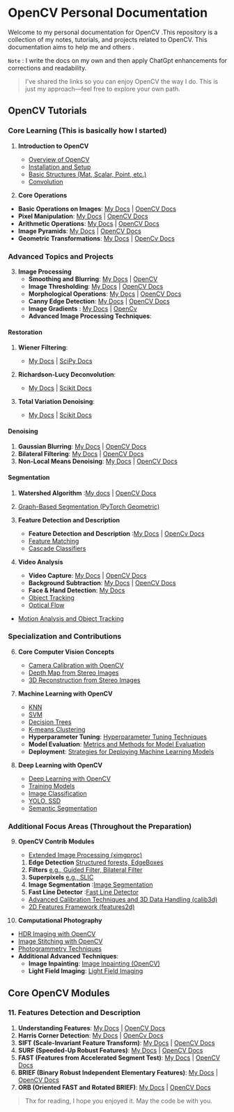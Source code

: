 # OpenCV Personal Documentation

Welcome to my personal documentation for OpenCV .This repository is a collection of my notes, tutorials, and projects related to OpenCV. This documentation aims to help me and others .

`Note` : I write the docs on my own and then apply ChatGpt enhancements for corrections and readability.

> I've shared the links so you can enjoy OpenCV the way I do.
> This is just my approach—feel free to explore your own path.

## OpenCV Tutorials

### Core Learning (This is basically how I started)

1. **Introduction to OpenCV**

   - [Overview of OpenCV](https://opencv.org/about/)
   - [Installation and Setup](https://github.com/shyama7004/OpenCV-Personal-Documentation/blob/main/Main-Concepts/Quick%20Start.md)
   - [Basic Structures (Mat, Scalar, Point, etc.)](https://github.com/shyama7004/OpenCV-Personal-Documentation/blob/main/Main-Concepts/Basic%20Structures.md)
   - [Convolution](https://github.com/shyama7004/OpenCV-Personal-Documentation/blob/main/Main-Concepts/Convolution.md)

2. **Core Operations**

- **Basic Operations on Images**: [My Docs](https://github.com/shyama7004/OpenCV-Personal-Documentation/blob/main/Main-Concepts/Basic%20Operations%20on%20Images.md) | [OpenCV Docs](https://docs.opencv.org/5.x/d3/df2/tutorial_py_basic_ops.html)
- **Pixel Manipulation**: [My Docs](https://github.com/shyama7004/OpenCV-Personal-Documentation/blob/main/Main-Concepts/Changing%20Colorspaces.md) | [OpenCV Docs](https://docs.opencv.org/5.x/df/d9d/tutorial_py_colorspaces.html)
- **Arithmetic Operations**: [My Docs](https://github.com/shyama7004/OpenCV-Personal-Documentation/blob/main/Main-Concepts/Arithmetic%20Operations.md) | [OpenCV Docs](https://docs.opencv.org/5.x/d0/d86/tutorial_py_image_arithmetics.html)
- **Image Pyramids**: [My Docs](https://github.com/shyama7004/OpenCV-Personal-Documentation/blob/main/Main-Concepts/Image%20Blending%20using%20Pyramids.md) | [OpenCV Docs](https://docs.opencv.org/5.x/dc/dff/tutorial_py_pyramids.html#autotoc_md1437)
- **Geometric Transformations**: [My Docs](https://github.com/shyama7004/OpenCV-Personal-Documentation/blob/main/Main-Concepts/Geometric%20Transformations%20of%20Images.md) | [OpenCv Docs](https://docs.opencv.org/5.x/da/d6e/tutorial_py_geometric_transformations.html)

### Advanced Topics and Projects

3. **Image Processing**
   - **Smoothing and Blurring**: [My Docs](https://github.com/shyama7004/OpenCV-Personal-Documentation/blob/main/Main-Concepts/Smoothing%20and%20Blurring.md) | [OpenCV](https://docs.opencv.org/5.x/d4/d13/tutorial_py_filtering.html)
   - **Image Thresholding**: [My Docs](https://github.com/shyama7004/OpenCV-Personal-Documentation/blob/main/Main-Concepts/Image%20Thresholding.md) | [OpenCV Docs](https://docs.opencv.org/5.x/d7/d4d/tutorial_py_thresholding.html)
   - **Morphological Operations**: [My Docs](https://github.com/shyama7004/OpenCV-Personal-Documentation/blob/main/Main-Concepts/Morphological%20Transformations.md) | [OpenCV Docs](https://docs.opencv.org/5.x/d9/d61/tutorial_py_morphological_ops.html)
   - **Canny Edge Detection**: [My Docs](https://github.com/shyama7004/OpenCV-Personal-Documentation/blob/main/Main-Concepts/Canny%20Edge%20Detection.md) | [OpenCV Docs](https://docs.opencv.org/5.x/da/d22/tutorial_py_canny.html)
   - **Image Gradients** : [My Docs](https://github.com/shyama7004/OpenCV-Personal-Documentation/blob/main/Main-Concepts/Image%20Gradients.md) | [OpenCv](https://docs.opencv.org/4.x/d5/d0f/tutorial_py_gradients.html)
   - **Advanced Image Processing Techniques**:

#### Restoration

1. **Wiener Filtering**:

   - [My Docs](https://github.com/shyama7004/OpenCV-Personal-Documentation/blob/main/Main-Concepts/Wiener%20Filtering.md) | [SciPy Docs](https://scipy-cookbook.readthedocs.io/items/SignalSmooth.html)

2. **Richardson-Lucy Deconvolution**:

   - [My Docs](https://github.com/shyama7004/OpenCV-Personal-Documentation/blob/main/Main-Concepts/Richardson-Lucy%20Deconvolution.md) | [Scikit Docs](https://scikit-image.org/docs/stable/auto_examples/filters/plot_deconvolution.html)

3. **Total Variation Denoising**:
   - [My Docs](https://github.com/shyama7004/OpenCV-Personal-Documentation/blob/main/Main-Concepts/Denoising%20a%20Picture.md) | [Scikit Docs](https://scikit-image.org/docs/stable/auto_examples/filters/plot_denoise.html)

#### Denoising

1. **Gaussian Blurring**: [My Docs](https://github.com/shyama7004/OpenCV-Personal-Documentation/blob/main/Main-Concepts/Smoothing%20Images.md) | [OpenCV Docs](https://docs.opencv.org/5.x/dc/dd3/tutorial_gausian_median_blur_bilateral_filter.html)
2. **Bilateral Filtering**: [My Docs](https://github.com/shyama7004/OpenCV-Personal-Documentation/blob/main/Main-Concepts/Bilateral%20Filtering.md) | [OpenCV Docs](https://homepages.inf.ed.ac.uk/rbf/CVonline/LOCAL_COPIES/MANDUCHI1/Bilateral_Filtering.html)
3. **Non-Local Means Denoising**: [My Docs](https://github.com/shyama7004/OpenCV-Personal-Documentation/blob/main/Main-Concepts/Image%20Denoising.md) | [OpenCV Docs](https://docs.opencv.org/5.x/d5/d69/tutorial_py_non_local_means.html)

#### Segmentation

1. **Watershed Algorithm** :[My docs](https://github.com/shyama7004/OpenCV-Personal-Documentation/blob/main/Main-Concepts/Image%20Segmentation%20with%20Watershed%20Algorithm.md) | [OpenCV Docs](https://docs.opencv.org/5.x/d3/db4/tutorial_py_watershed.html)
2. [Graph-Based Segmentation (PyTorch Geometric)](https://pytorch-geometric.readthedocs.io/en/latest/notes/segmentation.html)

3. **Feature Detection and Description**

   - **Feature Detection and Description** :[My Docs](https://github.com/shyama7004/OpenCV-Personal-Documentation/blob/main/Main-Concepts/Feature%20Detection%20and%20Description.md) | [OpenCv Docs](https://docs.opencv.org/5.x/dc/dc3/tutorial_py_matcher.html)
   - [Feature Matching](https://docs.opencv.org/5.x/dc/dc3/tutorial_py_matcher.html)
   - [Cascade Classifiers](https://docs.opencv.org/5.x/d7/d8b/tutorial_py_face_detection.html)

4. **Video Analysis**
   - **Video Capture**: [My Docs](https://github.com/shyama7004/OpenCV-Personal-Documentation/blob/main/Main-Concepts/Getting%20Started%20with%20Videos.md) | [OpenCV Docs](https://docs.opencv.org/5.x/dd/d43/tutorial_py_video_display.html)
   - **Background Subtraction**: [My Docs](https://github.com/shyama7004/OpenCV-Personal-Documentation/blob/main/Main-Concepts/How%20to%20Use%20Background%20Subtraction%20Methods.md) | [OpenCV Docs](https://docs.opencv.org/5.x/d1/dc5/tutorial_background_subtraction.html)
   - **Face & Hand Detection**: [My Docs](https://github.com/shyama7004/OpenCV-Personal-Documentation/blob/main/Main-Concepts/Face%20detection%20%26%20Hand%20Detection.md)
   - [Object Tracking](https://docs.opencv.org/5.x/d7/d00/tutorial_meanshift.html)
   - [Optical Flow](https://aiida.readthedocs.io/projects/aiida-core/en/latest/topics/cli.html)

- [Motion Analysis and Object Tracking](https://docs.opencv.org/5.x/d7/df3/group__imgproc__motion.html)

### Specialization and Contributions

6. **Core Computer Vision Concepts**

   - [Camera Calibration with OpenCV](https://docs.opencv.org/5.x/dc/dbb/tutorial_py_calibration.html)
   - [Depth Map from Stereo Images](https://docs.opencv.org/5.x/dd/d53/tutorial_py_depthmap.html)
   - [3D Reconstruction from Stereo Images](https://docs.opencv.org/5.x/da/de9/tutorial_py_epipolar_geometry.html)

7. **Machine Learning with OpenCV**

   - [KNN](https://docs.opencv.org/5.x/d5/d26/tutorial_py_knn_understanding.html)
   - [SVM](https://docs.opencv.org/5.x/d1/d73/tutorial_introduction_to_svm.html)
   - [Decision Trees](https://docs.opencv.org/5.x/d3/dc0/group__ml.html)
   - [K-means Clustering](https://docs.opencv.org/5.x/d1/d5c/tutorial_py_kmeans_opencv.html)
   - **Hyperparameter Tuning**: [Hyperparameter Tuning Techniques](https://machinelearningmastery.com/hyperparameter-optimization-with-random-search-and-grid-search/)
   - **Model Evaluation**: [Metrics and Methods for Model Evaluation](https://scikit-learn.org/stable/modules/model_evaluation.html)
   - **Deployment**: [Strategies for Deploying Machine Learning Models](https://www.tensorflow.org/tfx/guide/serving)

8. **Deep Learning with OpenCV**
   - [Deep Learning with OpenCV](https://docs.opencv.org/5.x/d5/de7/tutorial_dnn_googlenet.html)
   - [Training Models](https://docs.opencv.org/5.x/d2/dc0/tutorial_introduction_to_traincascade.html)
   - [Image Classification](https://docs.opencv.org/5.x/d5/de7/tutorial_dnn_googlenet.html)
   - [YOLO, SSD](https://docs.opencv.org/5.x/d5/de7/tutorial_dnn_googlenet.html)
   - [Semantic Segmentation](https://docs.opencv.org/5.x/da/d60/tutorial_bounding_boxes.html)

### Additional Focus Areas (Throughout the Preparation)

9. **OpenCV Contrib Modules**

   - [Extended Image Processing (ximgproc)](https://docs.opencv.org/5.x/df/d2d/group__ximgproc.html)

   1. **Edge Detection** [Structured forests, EdgeBoxes](https://docs.opencv.org/5.x/de/d51/group__ximgproc__edge.html)
   2. **Filters** [e.g., Guided Filter, Bilateral Filter](https://docs.opencv.org/5.x/da/d17/group__ximgproc__filters.html)
   3. **Superpixels** [e.g., SLIC](https://docs.opencv.org/5.x/df/d6c/group__ximgproc__superpixel.html)
   4. **Image Segmentation** :[Image Segmentation](https://docs.opencv.org/5.x/d5/df0/group__ximgproc__segmentation.html)
   5. **Fast Line Detector** :[Fast Line Detector](https://docs.opencv.org/5.x/df/ded/group__ximgproc__fast__line__detector.html)

   - [Advanced Calibration Techniques and 3D Data Handling (calib3d)](https://docs.opencv.org/4.x/d9/d0c/group__calib3d.html)
   - [2D Features Framework (features2d)](https://docs.opencv.org/5.x/d7/dff/tutorial_feature_homography.html)

10. **Computational Photography**

- [HDR Imaging with OpenCV](https://docs.opencv.org/5.x/d3/db7/tutorial_hdr_imaging.html)
- [Image Stitching with OpenCV](https://docs.opencv.org/5.x/d8/d19/tutorial_stitcher.html)
- [Photogrammetry Techniques](https://www.opencv-srf.com/2018/01/introduction-to-photogrammetry.html)
- **Additional Advanced Techniques**:
  - **Image Inpainting**: [Image Inpainting (OpenCV)](https://docs.opencv.org/5.x/df/d3d/tutorial_py_inpainting.html)
  - **Light Field Imaging**: [Light Field Imaging](https://www.openlightfield.org/)

## Core OpenCV Modules

### 11. Features Detection and Description

1. **Understanding Features**: [My Docs](https://github.com/shyama7004/OpenCV-Personal-Documentation/blob/main/Main-Concepts/Understanding%20Features.md) | [OpenCV Docs](https://docs.opencv.org/4.x/db/d27/tutorial_py_table_of_contents_feature2d.html)
2. **Harris Corner Detection**: [My Docs](https://github.com/shyama7004/OpenCV-Personal-Documentation/blob/main/Main-Concepts/Harris%20Corner%20Detection.md) | [OpenCv Docs](https://docs.opencv.org/4.x/dc/d0d/tutorial_py_features_harris.html)
3. **SIFT (Scale-Invariant Feature Transform)**: [My Docs](https://github.com/shyama7004/OpenCV-Personal-Documentation/blob/main/Main-Concepts/SIFT.md) | [OpenCV Docs](https://docs.opencv.org/4.x/da/df5/tutorial_py_sift_intro.html)
4. **SURF (Speeded-Up Robust Features)**: [My Docs](https://github.com/shyama7004/OpenCV-Personal-Documentation/blob/main/Main-Concepts/SURF.md) | [OpenCV Docs](https://docs.opencv.org/4.x/df/dd2/tutorial_py_surf_intro.html)
5. **FAST (Features from Accelerated Segment Test)**: [My Docs](https://github.com/shyama7004/OpenCV-Personal-Documentation/blob/main/Main-Concepts/FAST%20Algorithm%20for%20Corner%20Detection.md) | [OpenCV Docs](https://docs.opencv.org/4.x/df/d0c/tutorial_py_fast.html)
6. **BRIEF (Binary Robust Independent Elementary Features)**: [My Docs](https://github.com/shyama7004/OpenCV-Personal-Documentation/blob/main/Main-Concepts/BRIEF.md) | [OpenCV Docs](https://docs.opencv.org/4.x/dc/d7d/tutorial_py_brief.html)
7. **ORB (Oriented FAST and Rotated BRIEF)**: [My Docs](<https://github.com/shyama7004/OpenCV-Personal-Documentation/blob/main/Main-Concepts/ORB%20(Oriented%20FAST%20and%20Rotated%20BRIEF).md>) | [OpenCV Docs](https://docs.opencv.org/4.x/d1/d89/tutorial_py_orb.html)

> Thx for reading, I hope you enjoyed it. May the code be with you.
